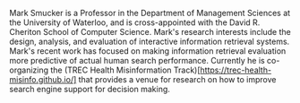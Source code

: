 Mark Smucker is a Professor in the Department of Management Sciences at the University of Waterloo, and is cross-appointed with the David R. Cheriton School of Computer Science.  Mark's research interests include the design, analysis, and evaluation of interactive information retrieval systems.  Mark's recent work has focused on making information retrieval evaluation more predictive of actual human search performance. Currently he is co-organizing the (TREC Health Misinformation Track)[https://trec-health-misinfo.github.io/] that provides a venue for research on how to improve search engine support for decision making.
